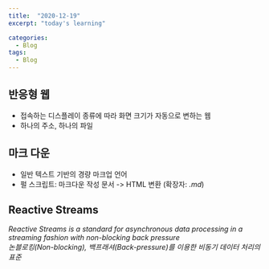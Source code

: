 ```yaml
---
title:  "2020-12-19"
excerpt: "today's learning"

categories:
  - Blog
tags:
  - Blog
---
```


## 반응형 웹

* 접속하는 디스플레이 종류에 따라 화면 크기가 자동으로 변하는 웹  
* 하나의 주소, 하나의 파일
  
## 마크 다운

* 일반 텍스트 기반의 경량 마크업 언어
* 펄 스크립트: 마크다운 작성 문서 -> HTML 변환  (확장자: <em>.md</em>)  


## Reactive Streams

<em>Reactive Streams is a standard for asynchronous data processing in a streaming fashion with non-blocking back pressure  
논블로킹(Non-blocking), 백프래셔(Back-pressure)를 이용한 비동기 데이터 처리의 표준</em>  



